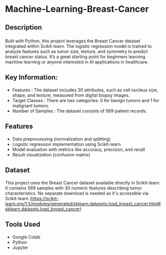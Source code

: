 # Machine-Learning-Breast-Cancer

## Description
##### 
Built with Python, this project leverages the Breast Cancer dataset integrated within Scikit-learn. The logistic regression model is trained to analyze features such as tumor size, texture, and symmetry to predict breast cancer status. It’s a great starting point for beginners learning machine learning or anyone interested in AI applications in healthcare.
## Key Information:
####
- Features : The dataset includes 30 attributes, such as cell nucleus size, shape, and texture, measured from digital biopsy images.
- Target Classes : There are two categories: 0 for benign tumors and 1 for malignant tumors.
- Number of Samples : The dataset consists of 569 patient records.
## Features
####
#### 
- Data preprocessing (normalization and splitting)
- Logistic regression implementation using Scikit-learn
- Model evaluation with metrics like accuracy, precision, and recall
- Result visualization (confusion matrix)
## Dataset
#### 
This project uses the Breast Cancer dataset available directly in Scikit-learn. It contains 569 samples with 30 numeric features describing tumor characteristics. No separate download is needed as it's accessible via Scikit-learn (https://scikit-learn.org/1.5/modules/generated/sklearn.datasets.load_breast_cancer.html#sklearn.datasets.load_breast_cancer)
## Tools Used
#### 
- Google Colab
- Python 
- Jupyter
